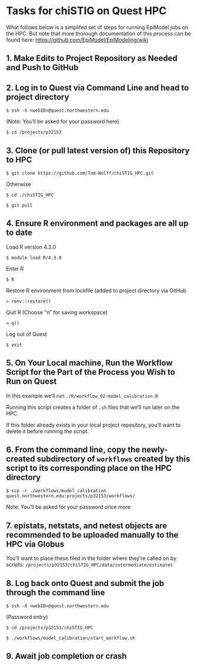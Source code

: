 # Tasks for chiSTIG on Quest HPC

What follows below is a simplifed set of steps for running EpiModel jobs on the HPC. But note that more thorough documentation of this process can be found here: https://github.com/EpiModel/EpiModeling/wiki

## 1. Make Edits to Project Repository as Needed and Push to GitHub

## 2. Log in to Quest via Command Line and head to project directory

`$ ssh -X <webID>@quest.northwestern.edu`

(Note: You’ll be asked for your password here)

`$ cd /projects/p32153`

## 3. Clone (or pull latest version of) this Repository to HPC

`$ git clone https://github.com/Tom-Wolff/chiSTIG_HPC.git`

Otherwise

`$ cd ./chiSTIG_HPC`

`$ git pull`

## 4. Ensure R environment and packages are all up to date

Load R version 4.3.0

`$ module load R/4.3.0`

Enter R

`$ R`

Restore R environment from lockfile (added to project directory via GitHub

`> renv::restore()`

Quit R (Choose “n” for saving workspace)

`> q()`

Log out of Quest

`$ exit`				             

## 5. On Your Local machine, Run the Workflow Script for the Part of the Process you Wish to Run on Quest

In this example we’ll run `./R/workflow_02-model_calibration.R`

Running this script creates a folder of `.sh` files that we’ll run later on the HPC. 

If this folder already exists in your local project repository, you’ll want to delete it before running the script.

## 6. From the command line, copy the newly-created subdirectory of `workflows` created by this script to its corresponding place on the HPC directory

`$ scp -r ./workflows/model_calibration quest.northwestern.edu:projects/p32153/workflows/`

Note: You'll be asked for your password once more

## 7. epistats, netstats, and netest objects are recommended to be uploaded manually to the HPC via Globus

You’ll want to place these filed in the folder where they’re called on by scripts: `/projects/p32153/chiSTIG_HPC/data/intermediate/estimates`

## 8. Log back onto Quest and submit the job through the command line

`$ ssh -X <webID>@quest.northwestern.edu`

(Password entry)

`$ cd /projects/p32153/chiSTIG_HPC`

`$ ./workflows/model_calibration/start_workflow.sh`

## 9. Await job completion or crash
